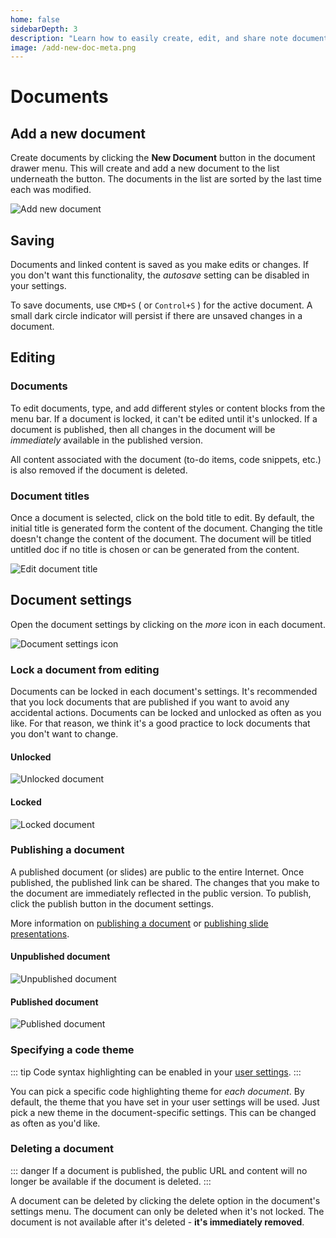 ```yaml
---
home: false
sidebarDepth: 3
description: "Learn how to easily create, edit, and share note documents. Log in, write it down, and keep going!"
image: /add-new-doc-meta.png
---
```


# Documents

## Add a new document

Create documents by clicking the **New Document** button in the document drawer menu. This will create and add a new document to the list underneath the button. The documents in the list are sorted by the last time each was modified.

![Add new document](/add-new-document.png)

## Saving

Documents and linked content is saved as you make edits or changes. If you don't want this functionality, the _autosave_ setting can be disabled in your settings.

To save documents, use `CMD+S` ( or `Control+S` ) for the active document. A small dark circle indicator will persist if there are unsaved changes in a document.

## Editing

### Documents

To edit documents, type, and add different styles or content blocks from the menu bar. If a document is locked, it can't be edited until it's unlocked. If a document is published, then all changes in the document will be _immediately_ available in the published version.

All content associated with the document (to-do items, code snippets, etc.) is also removed if the document is deleted.

### Document titles

Once a document is selected, click on the bold title to edit. By default, the initial title is generated form the content of the document. Changing the title doesn't change the content of the document. The document will be titled untitled doc if no title is chosen or can be generated from the content.

![Edit document title](/edit-document-title.png)

## Document settings

Open the document settings by clicking on the _more_ icon in each document.

![Document settings icon](/document-settings-icon.png)

### Lock a document from editing

Documents can be locked in each document's settings. It's recommended that you lock documents that are published if you want to avoid any accidental actions. Documents can be locked and unlocked as often as you like. For that reason, we think it's a good practice to lock documents that you don't want to change.

#### Unlocked

![Unlocked document](/unlocked-document.png)

#### Locked

![Locked document ](/locked-document.png)

### Publishing a document

A published document (or slides) are public to the entire Internet. Once published, the published link can be shared. The changes that you make to the document are immediately reflected in the public version. To publish, click the publish button in the document settings.

More information on [publishing a document](/publishing/documents.html) or [publishing slide presentations](/publishing/slideshows.html).

#### Unpublished document

![Unpublished document](/unpublished-document.png)

#### Published document

![Published document](/published-document.png)

### Specifying a code theme

::: tip
Code syntax highlighting can be enabled in your [user settings](/user-settings/settings.html#code-theme).
:::

You can pick a specific code highlighting theme for _each document_. By default, the theme that you have set in your user settings will be used. Just pick a new theme in the document-specific settings. This can be changed as often as you'd like.

### Deleting a document

::: danger
If a document is published, the public URL and content will no longer be available if the document is deleted.
:::

A document can be deleted by clicking the delete option in the document's settings menu. The document can only be deleted when it's not locked. The document is not available after it's deleted - **it's immediately removed**.
